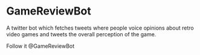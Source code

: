 # GameReviewBot
A twitter bot which fetches tweets where people voice opinions about retro video games and tweets the overall perception of the game.

Follow it @GameReviewBot
